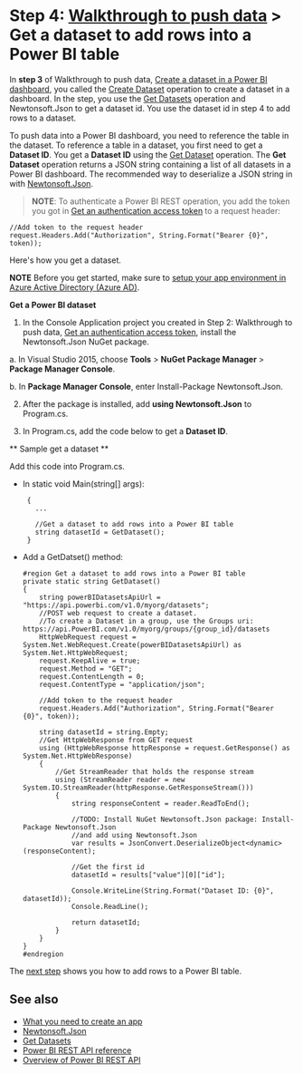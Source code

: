 <properties
   pageTitle="Walkthrough to push data - Get a dataset to add rows into a Power BI table"
   description="Walkthrough to push data - Get a dataset to add rows into a Power BI table"
   services="powerbi"
   documentationCenter=""
   authors="dvana"
   manager="mblythe"
   editor=""
   tags=""/>

<tags
   ms.service="powerbi"
   ms.devlang="NA"
   ms.topic="get-started-article"
   ms.tgt_pltfrm="NA"
   ms.workload="powerbi"
   ms.date="02/21/2016"
   ms.author="derrickv"/>

# Step 4: [Walkthrough to push data](powerbi-developer-walkthrough-push-data.md) > Get a dataset to add rows into a Power BI table

In **step 3** of Walkthrough to push data, [Create a dataset in a Power BI dashboard](powerbi-developer-walkthrough-push-data-create-dataset.md), you called the [Create Dataset](https://msdn.microsoft.com/library/mt203562.aspx) operation to create a dataset in a dashboard. In the step, you use the [Get Datasets](https://msdn.microsoft.com/library/mt203567.aspx) operation and Newtonsoft.Json to get a dataset id. You use the dataset id in step 4 to add rows to a dataset.

To push data into a Power BI dashboard, you need to reference the table in the dataset. To reference a table in a dataset, you first need to get a **Dataset ID**. You get a **Dataset ID** using the [Get Dataset](https://msdn.microsoft.com/library/mt203567.aspx) operation. The **Get Dataset** operation returns a JSON string containing a list of all datasets in a Power BI dashboard. The recommended way to deserialize a JSON string in with [Newtonsoft.Json](http://www.newtonsoft.com/json).

>**NOTE**: To authenticate a Power BI REST operation, you add the token you got in [Get an authentication access token](powerbi-developer-walkthrough-push-data-get-token.md) to a request header:

    //Add token to the request header
    request.Headers.Add("Authorization", String.Format("Bearer {0}", token));

Here's how you get a dataset.

**NOTE**
Before you get started, make sure to [setup your app environment in Azure Active Directory (Azure AD)](powerbi-developer-what-you-need-to-create-an-app.md).

**Get a Power BI dataset**

1. In the Console Application project you created in Step 2: Walkthrough to push data, [Get an authentication access token](powerbi-developer-walkthrough-push-data-get-token.md), install the Newtonsoft.Json NuGet package.

 a. In Visual Studio 2015, choose **Tools** > **NuGet Package Manager** > **Package Manager Console**.

 b. In **Package Manager Console**, enter Install-Package Newtonsoft.Json.

2. After the package is installed, add **using Newtonsoft.Json** to Program.cs.

3.  In Program.cs, add the code below to get a **Dataset ID**.

** Sample get a dataset **

Add this code into Program.cs.

- In static void Main(string[] args):

       {
         ...

         //Get a dataset to add rows into a Power BI table
         string datasetId = GetDataset();
       }

- Add a GetDatset() method:

      #region Get a dataset to add rows into a Power BI table
      private static string GetDataset()
      {
          string powerBIDatasetsApiUrl = "https://api.powerbi.com/v1.0/myorg/datasets";
          //POST web request to create a dataset.
          //To create a Dataset in a group, use the Groups uri: https://api.PowerBI.com/v1.0/myorg/groups/{group_id}/datasets
          HttpWebRequest request = System.Net.WebRequest.Create(powerBIDatasetsApiUrl) as System.Net.HttpWebRequest;
          request.KeepAlive = true;
          request.Method = "GET";
          request.ContentLength = 0;
          request.ContentType = "application/json";

          //Add token to the request header
          request.Headers.Add("Authorization", String.Format("Bearer {0}", token));

          string datasetId = string.Empty;
          //Get HttpWebResponse from GET request
          using (HttpWebResponse httpResponse = request.GetResponse() as System.Net.HttpWebResponse)
          {
              //Get StreamReader that holds the response stream
              using (StreamReader reader = new System.IO.StreamReader(httpResponse.GetResponseStream()))
              {
                  string responseContent = reader.ReadToEnd();

                  //TODO: Install NuGet Newtonsoft.Json package: Install-Package Newtonsoft.Json
                  //and add using Newtonsoft.Json
                  var results = JsonConvert.DeserializeObject<dynamic>(responseContent);

                  //Get the first id
                  datasetId = results["value"][0]["id"];

                  Console.WriteLine(String.Format("Dataset ID: {0}", datasetId));
                  Console.ReadLine();

                  return datasetId;
              }
          }
      }
      #endregion

The [next step](powerbi-developer-walkthrough-push-data-add-rows.md) shows you how to add rows to a Power BI table.

## See also
- [What you need to create an app](powerbi-developer-what-you-need-to-create-an-app.md)
- [Newtonsoft.Json](http://www.newtonsoft.com/json)
- [Get Datasets](https://msdn.microsoft.com/library/mt203567.aspx)
- [Power BI REST API reference](https://msdn.microsoft.com/library/mt147898.aspx)
- [Overview of Power BI REST API](powerbi-developer-overview-of-power-bi-rest-api.md)
